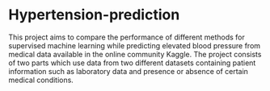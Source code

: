 # Hypertension-prediction

This project aims to compare the performance of different methods for supervised machine learning while predicting elevated blood pressure from medical data available in the online community Kaggle. The project consists of two parts which use data from two different datasets containing patient information such as laboratory data and presence or absence of certain medical conditions. 
